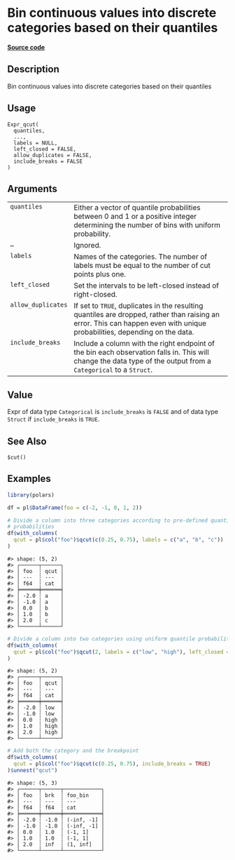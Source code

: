 

# Bin continuous values into discrete categories based on their quantiles

[**Source code**](https://github.com/pola-rs/r-polars/tree/8dac37e8bf89bcd080a13d0ed20dd1dc2bee615f/R/expr__expr.R#L3492)

## Description

Bin continuous values into discrete categories based on their quantiles

## Usage

<pre><code class='language-R'>Expr_qcut(
  quantiles,
  ...,
  labels = NULL,
  left_closed = FALSE,
  allow_duplicates = FALSE,
  include_breaks = FALSE
)
</code></pre>

## Arguments

<table>
<tr>
<td style="white-space: nowrap; font-family: monospace; vertical-align: top">
<code id="quantiles">quantiles</code>
</td>
<td>
Either a vector of quantile probabilities between 0 and 1 or a positive
integer determining the number of bins with uniform probability.
</td>
</tr>
<tr>
<td style="white-space: nowrap; font-family: monospace; vertical-align: top">
<code id="...">…</code>
</td>
<td>
Ignored.
</td>
</tr>
<tr>
<td style="white-space: nowrap; font-family: monospace; vertical-align: top">
<code id="labels">labels</code>
</td>
<td>
Names of the categories. The number of labels must be equal to the
number of cut points plus one.
</td>
</tr>
<tr>
<td style="white-space: nowrap; font-family: monospace; vertical-align: top">
<code id="left_closed">left_closed</code>
</td>
<td>
Set the intervals to be left-closed instead of right-closed.
</td>
</tr>
<tr>
<td style="white-space: nowrap; font-family: monospace; vertical-align: top">
<code id="allow_duplicates">allow_duplicates</code>
</td>
<td>
If set to <code>TRUE</code>, duplicates in the resulting quantiles are
dropped, rather than raising an error. This can happen even with unique
probabilities, depending on the data.
</td>
</tr>
<tr>
<td style="white-space: nowrap; font-family: monospace; vertical-align: top">
<code id="include_breaks">include_breaks</code>
</td>
<td>
Include a column with the right endpoint of the bin each observation
falls in. This will change the data type of the output from a
<code>Categorical</code> to a <code>Struct</code>.
</td>
</tr>
</table>

## Value

Expr of data type <code>Categorical</code> is
<code>include_breaks</code> is <code>FALSE</code> and of data type
<code>Struct</code> if <code>include_breaks</code> is <code>TRUE</code>.

## See Also

<code>$cut()</code>

## Examples

``` r
library(polars)

df = pl$DataFrame(foo = c(-2, -1, 0, 1, 2))

# Divide a column into three categories according to pre-defined quantile
# probabilities
df$with_columns(
  qcut = pl$col("foo")$qcut(c(0.25, 0.75), labels = c("a", "b", "c"))
)
```

    #> shape: (5, 2)
    #> ┌──────┬──────┐
    #> │ foo  ┆ qcut │
    #> │ ---  ┆ ---  │
    #> │ f64  ┆ cat  │
    #> ╞══════╪══════╡
    #> │ -2.0 ┆ a    │
    #> │ -1.0 ┆ a    │
    #> │ 0.0  ┆ b    │
    #> │ 1.0  ┆ b    │
    #> │ 2.0  ┆ c    │
    #> └──────┴──────┘

``` r
# Divide a column into two categories using uniform quantile probabilities.
df$with_columns(
  qcut = pl$col("foo")$qcut(2, labels = c("low", "high"), left_closed = TRUE)
)
```

    #> shape: (5, 2)
    #> ┌──────┬──────┐
    #> │ foo  ┆ qcut │
    #> │ ---  ┆ ---  │
    #> │ f64  ┆ cat  │
    #> ╞══════╪══════╡
    #> │ -2.0 ┆ low  │
    #> │ -1.0 ┆ low  │
    #> │ 0.0  ┆ high │
    #> │ 1.0  ┆ high │
    #> │ 2.0  ┆ high │
    #> └──────┴──────┘

``` r
# Add both the category and the breakpoint
df$with_columns(
  qcut = pl$col("foo")$qcut(c(0.25, 0.75), include_breaks = TRUE)
)$unnest("qcut")
```

    #> shape: (5, 3)
    #> ┌──────┬──────┬────────────┐
    #> │ foo  ┆ brk  ┆ foo_bin    │
    #> │ ---  ┆ ---  ┆ ---        │
    #> │ f64  ┆ f64  ┆ cat        │
    #> ╞══════╪══════╪════════════╡
    #> │ -2.0 ┆ -1.0 ┆ (-inf, -1] │
    #> │ -1.0 ┆ -1.0 ┆ (-inf, -1] │
    #> │ 0.0  ┆ 1.0  ┆ (-1, 1]    │
    #> │ 1.0  ┆ 1.0  ┆ (-1, 1]    │
    #> │ 2.0  ┆ inf  ┆ (1, inf]   │
    #> └──────┴──────┴────────────┘

